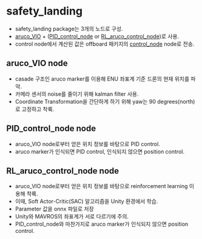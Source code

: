 # safety_landing

- safety_landing package는 3개의 노드로 구성.
- [aruco_VIO](./scripts/aruco_VIO.py) + ([PID_control_node](./scripts/PID_control_node.py) or [RL_aruco_control_node](./scripts/RL_aruco_control_node.py))로 사용.
- control node에서 계산된 값은 offboard 패키지의 [control_node](../offboard/scripts/control_node.py) node로 전송.

## aruco_VIO node

- casade 구조인 aruco marker를 이용해 ENU 좌표계 기준 드론의 현재 위치를 파악.
- 카메라 센서의 noise를 줄이기 위해 kalman filter 사용.
- Coordinate Transformation을 간단하게 하기 위해 yaw는 90 degrees(north)로 고정하고 착륙.

## PID_control_node node

- aruco_VIO node로부터 얻은 위치 정보를 바탕으로 PID control.
- aruco marker가 인식되면 PID control, 인식되지 않으면 position control.

## RL_aruco_control_node node

- aruco_VIO node로부터 얻은 위치 정보를 바탕으로 reinforcement learning 이용해 착륙.
- 이때, Soft Actor-Critic(SAC) 알고리즘을 Unity 환경에서 학습.
- Parameter 값을 onnx 파일로 저장
- Unity와 MAVROS의 좌표계가 서로 다르기에 주의.
- PID_control_node와 마찬가지로 aruco marker가 인식되지 않으면 position control.
